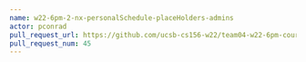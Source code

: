```yaml
---
name: w22-6pm-2-nx-personalSchedule-placeHolders-admins
actor: pconrad
pull_request_url: https://github.com/ucsb-cs156-w22/team04-w22-6pm-courses/pull/45
pull_request_num: 45
---
```

